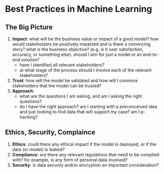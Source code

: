 # Best Practices in Machine Learning

## The Big Picture

1. **Impact**: what will be the business value or impact of a good model? how would stakeholders be positively impacted and is there a convincing story? what is the business objective? (e.g. is it user satisfaction, accuracy, or something else). should I aim for just a model or an end-to-end solution?
   - have I identified all relevant stakeholders?
   - at what stage of the process should I involve each of the relevant stakeholders?
2. **Trust**: how will the model be validated and how will I convince stakeholders that the model can be trusted?
3. **Approach**:
   - what are the questions I am asking, and am I asking the right questions?
   - do I have the right approach? am I starting with a preconceived idea and just looking to find data that will support my case? am I p-hacking?

## Ethics, Security, Complaince

1. **Ethics**: could there any ethical impact if the model is deployed, or if the data (or model) is leaked?
2. **Compliance**: are there any relevant regulations that need to be complied with? for example, is any form of personal data involved?
3. **Security**: is data security and/or encryption an important consideration?
